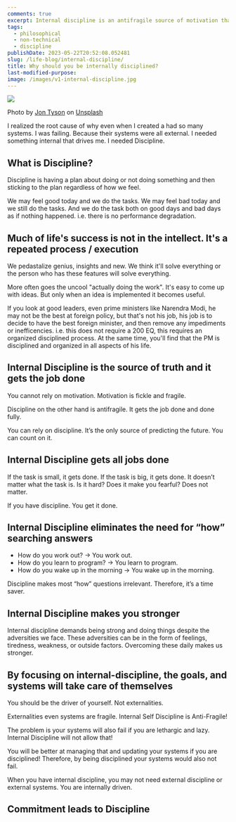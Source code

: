 ```yaml
---
comments: true
excerpt: Internal discipline is an antifragile source of motivation that gets the job done, eliminates the need for "how" questions, makes you stronger, and allows you to focus on achieving your goals without relying on external systems or motivators.
tags:
  - philosophical
  - non-technical
  - discipline
publishDate: 2023-05-22T20:52:08.052481
slug: /life-blog/internal-discipline/
title: Why should you be internally disciplined?
last-modified-purpose:
image: /images/v1-internal-discipline.jpg
---
```


![](/images/v1-internal-discipline.jpg)

Photo by <a href="https://unsplash.com/@jontyson?utm_source=unsplash&utm_medium=referral&utm_content=creditCopyText">Jon Tyson</a> on <a href="https://unsplash.com/s/photos/hard-work?utm_source=unsplash&utm_medium=referral&utm_content=creditCopyText">Unsplash</a>

I realized the root cause of why even when I created a had so many systems. I was failing. Because their systems were all external. I needed something internal that drives me. I needed Discipline.

## What is Discipline?

Discipline is having a plan about doing or not doing something and then sticking to the plan regardless of how we feel.

We may feel good today and we do the tasks. We may feel bad today and we still do the tasks. And we do the task both on good days and bad days as if nothing happened. i.e. there is no performance degradation.

## Much of life's success is not in the intellect. It's a repeated process / execution

We pedastalize genius, insights and new. We think it'll solve everything or the person who has these features will solve everything.

More often goes the uncool "actually doing the work". It's easy to come up with ideas. But only when an idea is implemented it becomes useful.

If you look at good leaders, even prime ministers like Narendra Modi, he may not be the best at foreign policy, but that's not his job, his job is to decide to have the best foreign minister, and then remove any impediments or inefficencies. i.e. this does not require a 200 EQ, this requires an organized disciplined process. At the same time, you'll find that the PM is disciplined and organized in all aspects of his life.

## Internal Discipline is the source of truth and it gets the job done

You cannot rely on motivation. Motivation is fickle and fragile.

Discipline on the other hand is antifragile. It gets the job done and done fully.

You can rely on discipline. It’s the only source of predicting the future. You can count on it.

## Internal Discipline gets all jobs done

If the task is small, it gets done. If the task is big, it gets done. It doesn’t matter what the task is. Is it hard? Does it make you fearful? Does not matter.

If you have discipline. You get it done.

## Internal Discipline eliminates the need for “how” searching answers

- How do you work out? → You work out.
- How do you learn to program? → You learn to program.
- How do you wake up in the morning → You wake up in the morning.

Discipline makes most “how” questions irrelevant. Therefore, it’s a time saver.

## Internal Discipline makes you stronger

Internal discipline demands being strong and doing things despite the adversities we face. These adversities can be in the form of feelings, tiredness, weakness, or outside factors. Overcoming these daily makes us stronger.

## By focusing on internal-discipline, the goals, and systems will take care of themselves

You should be the driver of yourself. Not externalities.

Externalities even systems are fragile. Internal Self Discipline is Anti-Fragile!

The problem is your systems will also fail if you are lethargic and lazy. Internal Discipline will not allow that!

You will be better at managing that and updating your systems if you are disciplined! Therefore, by being disciplined your systems would also not fail.

When you have internal discipline, you may not need external discipline or external systems. You are internally driven.

## Commitment leads to Discipline

